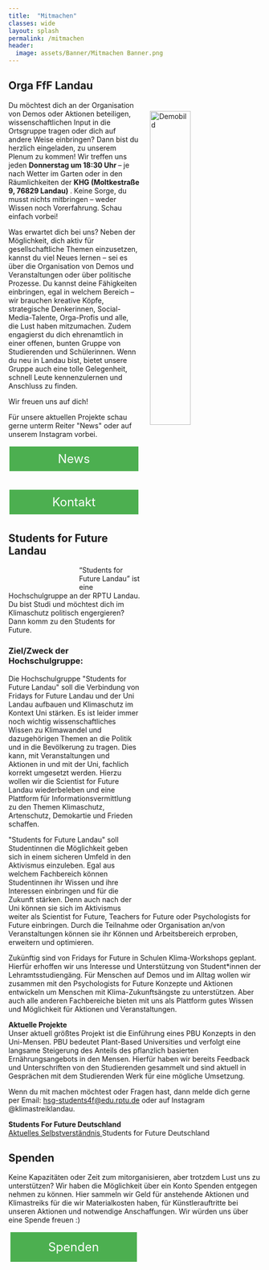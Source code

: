 ```yaml
---
title:  "Mitmachen"
classes: wide
layout: splash
permalink: /mitmachen
header:
  image: assets/Banner/Mitmachen Banner.png
---
```

<p></p>

<h2> Orga FfF Landau </h2>
<img src="https://github.com/fridaysforfuture-landau-pfalz/fridaysforfuture-landau-pfalz.github.io/blob/main/assets/images/Webseite%20Bilder/20210924_132520.jpg?raw=true" alt="Demobild" style="float:right;" hspace=20 vspace=20 height="40%" width="40%">
Du möchtest dich an der Organisation von Demos oder Aktionen beteiligen, wissenschaftlichen Input in die Ortsgruppe tragen oder dich auf andere Weise einbringen? Dann bist du herzlich eingeladen, zu unserem Plenum zu kommen! Wir treffen uns jeden <b> Donnerstag um 18:30 Uhr </b> – je nach Wetter im Garten oder in den Räumlichkeiten der <b> KHG (Moltkestraße 9, 76829 Landau) </b>. Keine Sorge, du musst nichts mitbringen – weder Wissen noch Vorerfahrung. Schau einfach vorbei!

Was erwartet dich bei uns? Neben der Möglichkeit, dich aktiv für gesellschaftliche Themen einzusetzen, kannst du viel Neues lernen – sei es über die Organisation von Demos und Veranstaltungen oder über politische Prozesse. Du kannst deine Fähigkeiten einbringen, egal in welchem Bereich – wir brauchen kreative Köpfe, strategische Denkerinnen, Social-Media-Talente, Orga-Profis und alle, die Lust haben mitzumachen. Zudem engagierst du dich ehrenamtlich in einer offenen, bunten Gruppe von Studierenden und Schülerinnen. Wenn du neu in Landau bist, bietet unsere Gruppe auch eine tolle Gelegenheit, schnell Leute kennenzulernen und Anschluss zu finden.

Wir freuen uns auf dich! 

Für unsere aktuellen Projekte schau gerne unterm Reiter "News" oder auf unserem Instagram vorbei. 

<style>
.button7 {
  border: none;
  color: white;
  padding: 10px 10px;
  text-align: center;
  text-decoration: none;
  display: inline-block;
  font-size: 24px;
  margin: 2px 2px 35px;
  float: left !important;
  cursor: pointer;
  width: 47%;
}

.button7 {background-color: #4CAF50;} /* Green */

</style>  
  
<a class="button7" href="https://fridaysforfuture-landau.de/news"
       target="" style="color: white" >News</a>
       

<style>
.button6 {
  border: none;
  color: white;
  padding: 10px 10px;
  text-align: center;
  text-decoration: none;
  display: inline-block;
  font-size: 24px;
  margin: 2px 2px 35px;
  float: left !important;
  cursor: pointer;
  width: 47%;
}

.button6 {background-color: #4CAF50;} /* Green */

</style>  
  
<a class="button6" href="https://fridaysforfuture-landau.de/kontakt"
       target="" style="color: white" >Kontakt</a> <br>

<h2> Students for Future Landau </h2>
<img src="https://github.com/fridaysforfuture-landau-pfalz/fridaysforfuture-landau-pfalz.github.io/blob/main/assets/images/Logo%20StudentsforFuture%20Landau.png?raw=true" alt="Logo Students for Future" style="float:left;" hspace=20 vspace=20 height="2ß%" width="20%"> 
“Students for Future Landau” ist eine Hochschulgruppe an der RPTU Landau. Du bist Studi und möchtest dich im Klimaschutz politisch engergieren? Dann komm zu den Students for Future.

<h3> Ziel/Zweck der Hochschulgruppe: </h3>

Die Hochschulgruppe "Students for Future Landau" soll die Verbindung von Fridays for Future Landau und der Uni Landau aufbauen und Klimaschutz im Kontext Uni stärken. Es ist leider immer noch wichtig wissenschaftliches Wissen zu Klimawandel und dazugehörigen Themen an die Politik und in die Bevölkerung zu tragen. Dies kann, mit Veranstaltungen und Aktionen in und mit der Uni, fachlich korrekt umgesetzt werden. Hierzu wollen wir die Scientist for Future Landau wiederbeleben und eine Plattform für Informationsvermittlung zu den Themen Klimaschutz, Artenschutz, Demokartie und Frieden schaffen. 

"Students for Future Landau" soll Studentinnen die Möglichkeit geben sich in einem sicheren Umfeld in den Aktivismus einzuleben. Egal aus welchem Fachbereich können Studentinnen ihr Wissen und ihre Interessen einbringen und für die Zukunft stärken. Denn auch nach der Uni können sie sich im Aktivismus weiter als Scientist for Future, Teachers for Future oder Psychologists for Future einbringen. Durch die Teilnahme oder Organisation an/von Veranstaltungen können sie ihr Können und Arbeitsbereich erproben, erweitern und optimieren.

Zukünftig sind von Fridays for Future in Schulen Klima-Workshops geplant. Hierfür erhoffen wir uns Interesse und Unterstützung von Student*innen der Lehramtsstudiengäng. Für Menschen auf Demos und im Alltag wollen wir zusammen mit den Psychologists for Future Konzepte und Aktionen entwickeln um Menschen mit Klima-Zukunftsängste zu unterstützen. Aber auch alle anderen Fachbereiche bieten mit uns als Plattform gutes Wissen und Möglichkeit für Aktionen und Veranstaltungen.

<b> Aktuelle Projekte </b> <br>
Unser aktuell größtes Projekt ist die Einführung eines PBU Konzepts in den Uni-Mensen. PBU bedeutet Plant-Based Universities und verfolgt eine langsame Steigerung des Anteils des pflanzlich basierten Ernährungsangebots in den Mensen. Hierfür haben wir bereits Feedback und Unterschriften von den Studierenden gesammelt und sind aktuell in Gesprächen mit dem Studierenden Werk für eine mögliche Umsetzung. <br>

Wenn du mit machen möchtest oder Fragen hast, dann melde dich gerne per Email: hsg-students4f@edu.rptu.de oder auf Instagram @klimastreiklandau.

<b>Students For Future Deutschland</b> <br>
<a href="/assets/StudentsforFuture/Selbstverst%C3%A4ndnis%20der%20AG%20Studierende.pdf" target="_blank"> Aktuelles Selbstverständnis </a> Students for Future Deutschland

<h2> Spenden </h2>
Keine Kapazitäten oder Zeit zum mitorganisieren, aber trotzdem Lust uns zu unterstützen? Wir haben die Möglichkeit über ein Konto Spenden entgegen nehmen zu können. Hier sammeln wir Geld für anstehende Aktionen und Klimastreiks für die wir Materialkosten haben, für Künstlerauftritte bei unseren Aktionen und notwendige Anschaffungen. Wir würden uns über eine Spende freuen :) <br>

<style>
.button5 {
  border: none;
  color: white;
  padding: 15px 25px;
  text-align: center;
  text-decoration: none;
  display: inline-block;
  font-size: 24px;
  margin: 2px 4px;
  float: center !important;
  cursor: pointer;
  width: 40%;
}

.button5 {background-color: #4CAF50;} /* Green */

</style>  
  
<a class="button5" href="https://opencollective.com/klimastreik-landau"
       target="" style="color: white" >Spenden</a> <br>
